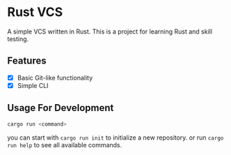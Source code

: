 # Rust VCS

A simple VCS written in Rust.
This is a project for learning Rust and skill testing.

## Features

- [x] Basic Git-like functionality
- [x] Simple CLI

## Usage For Development

```bash
cargo run <command>
```

you can start with `cargo run init` to initialize a new repository.
or
run `cargo run help` to see all available commands.
